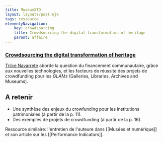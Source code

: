 ```yaml
---
title: MuseumXTD
layout: layouts/post.njk
tags: ressource
eleventyNavigation: 
	key: crowdsourcing
	title: Crowdsourcing the digital transformation of heritage
	parent: affaire
---
```

### [Crowdsourcing the digital transformation of heritage](https://repub.eur.nl/pub/133477)
[Trilce Navarrete](https://trilcenavarrete.com/) aborde la question du financement communautaire, grâce aux nouvelles technologies, et les facteurs de réussite des projets de crowdfunding pour les *GLAMs* (Galleries, Libraries, Archives and Museums). 

## A retenir
- Une synthèse des enjeux du crowfunding pour les institutions patrimoniales (à partir de la p. 11). 
- Des exemples de projets de crowdfunding (à partir de la p. 16). 

  
Ressource similaire: l'entretien de l'auteure dans [[Musées et numérique]] et son article sur les [[Performance Indicators]]. 
